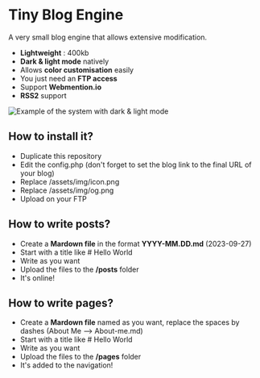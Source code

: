 # Tiny Blog Engine
A very small blog engine that allows extensive modification.

- **Lightweight** : 400kb
- **Dark & light mode** natively
- Allows **color customisation** easily
- You just need an **FTP access**
- Support **Webmention.io**
- **RSS2** support

![Example of the system with dark & light mode](https://github.com/nithou/tiny-blog-engine/blob/main/assets/img/og.png)

## How to install it?
- Duplicate this repository
- Edit the config.php (don't forget to set the blog link to the final URL of your blog)
- Replace /assets/img/icon.png
- Replace /assets/img/og.png
- Upload on your FTP

## How to write posts?
- Create a **Mardown file** in the format **YYYY-MM.DD.md** (2023-09-27)
- Start with a title like # Hello World
- Write as you want
- Upload the files to the **/posts** folder
- It's online!

## How to write pages?
- Create a **Mardown file** named as you want, replace the spaces by dashes (About Me --> About-me.md)
- Start with a title like # Hello World
- Write as you want
- Upload the files to the **/pages** folder
- It's added to the navigation!
